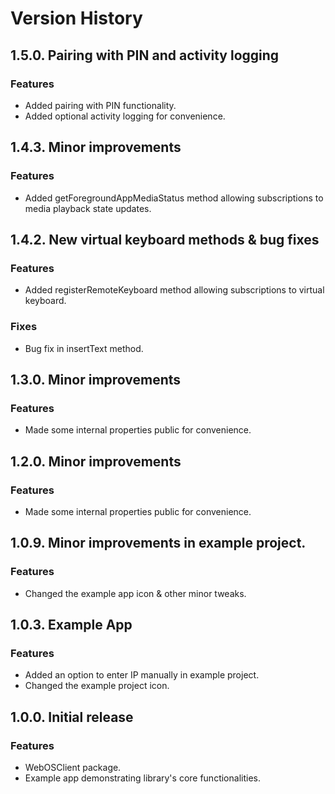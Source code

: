 # Version History

## 1.5.0. Pairing with PIN and activity logging
### Features
* Added pairing with PIN functionality.
* Added optional activity logging for convenience.

## 1.4.3. Minor improvements
### Features
* Added getForegroundAppMediaStatus method allowing subscriptions to media playback state updates.

## 1.4.2. New virtual keyboard methods & bug fixes
### Features
* Added registerRemoteKeyboard method allowing subscriptions to virtual keyboard.
### Fixes
* Bug fix in insertText method.

## 1.3.0. Minor improvements
### Features
* Made some internal properties public for convenience.

## 1.2.0. Minor improvements
### Features
* Made some internal properties public for convenience.

## 1.0.9. Minor improvements in example project.
### Features
* Changed the example app icon & other minor tweaks.

## 1.0.3. Example App
### Features
* Added an option to enter IP manually in example project.
* Changed the example project icon.

## 1.0.0. Initial release
### Features
* WebOSClient package.
* Example app demonstrating library's core functionalities.
